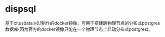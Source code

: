 # dispsql
基于citusdata:v8.1制作的docker镜像，可用于搭建跨物理节点的分布式postgres数据库(因为官方的docker镜像只能在一个物理节点上启动分布式postgres)。
